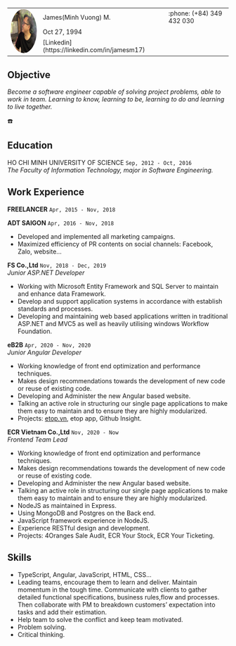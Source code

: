 <!-- <link href="style.css" rel="stylesheet"></link>
<div style="margin: 20px">
<img src="./assets/images/cv.PNG" alt="xzx" style="height: 100px; width:100px; border-radius: 50%"/> 
<span style="font-size: 30px">
James(Minh Vuong) M.
</span></br>
<span>October 27, 1994</span>
</div></br> -->
<table>
<tr>
<td rowspan=3><img src="./assets/images/cv.PNG" alt="xzx" style="height: 100px; width:100px; border-radius: 50%"/> </td>
<td>James(Minh Vuong) M.</td>
<td> :phone: (+84) 349 432 030</td>
</tr>
<tr>
<td>Oct 27, 1994</td>
</tr>
<tr>
<td><span> [Linkedin](https://linkedin.com/in/jamesm17) </span></td>
</tr>
</table>

## Objective
*Become a software engineer capable of solving project problems, able to work in team. Learning to know, learning to be, learning to do and learning to live together.*

:phone:

## Education
HO CHI MINH UNIVERSITY OF SCIENCE `Sep, 2012 - Oct, 2016`</br>
*The Faculty of Information Technology, major in Software Engineering.*

## Work Experience
**FREELANCER** `Apr, 2015 - Nov, 2018`

**ADT SAIGON** `Apr, 2016 - Nov, 2018`</br>
- Developed and implemented all marketing campaigns.
- Maximized efficiency of PR contents on social channels: Facebook, Zalo, website...

**FS Co.,Ltd** `Nov, 2018 - Dec, 2019`</br>
*Junior ASP.NET Developer*
- Working with Microsoft Entity Framework and SQL Server to maintain and enhance data Framework.
- Develop and support application systems in accordance with establish standards and processes.
- Developing and maintaining web based applications written in traditional ASP.NET and MVC5 as well as heavily utilising windows Workflow Foundation.

**eB2B** `Apr, 2020 - Nov, 2020`</br>
*Junior Angular Developer*
- Working knowledge of front end optimization and performance techniques.
- Makes design recommendations towards the development of new code or reuse of existing code.
- Developing and Administer the new Angular based website.
- Talking an active role in structuring our single page applications to make them easy to maintain and to ensure they are highly modularized.
- Projects: [etop.vn](https://etop.vn), etop app, Github Insight.

**ECR Vietnam Co.,Ltd** `Nov, 2020 - Now`</br>
*Frontend Team Lead*
- Working knowledge of front end optimization and performance techniques.
- Makes design recommendations towards the development of new code or reuse of existing code.
- Developing and Administer the new Angular based website.
- Talking an active role in structuring our single page applications to make them easy to maintain and to ensure they are highly modularized.
- NodeJS as maintained in Express.
- Using MongoDB and Postgres on the Back end.
- JavaScript framework experience in NodeJS.
- Experience RESTful design and development.
- Projects: 4Oranges Sale Audit, ECR Your Stock, ECR Your Ticketing.

## Skills
- TypeScript, Angular, JavaScript, HTML, CSS...
- Leading teams, encourage them to learn and deliver. Maintain momentum in the tough time.
Communicate with clients to gather detailed functional specifications, business rules,flow and processes. Then collaborate with PM to breakdown customers’ expectation into tasks and add their estimation.
- Help team to solve the conflict and keep team motivated.
- Problem solving.
- Critical thinking.
